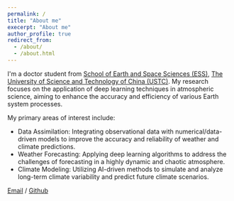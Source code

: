 ```yaml
---
permalink: /
title: "About me"
execerpt: "About me"
author_profile: true
redirect_from: 
  - /about/
  - /about.html
---
```


I'm a doctor student from [School of Earth and Space Sciences (ESS)](https://en.ess.ustc.edu.cn/), [The University of Science and Technology of China (USTC)](https://en.ustc.edu.cn/). My research focuses on the application of deep learning techniques in atmospheric science, aiming to enhance the accuracy and efficiency of various Earth system processes.

My primary areas of interest include:

* Data Assimilation: Integrating observational data with numerical/data-driven models to improve the accuracy and reliability of weather and climate predictions.
* Weather Forecasting: Applying deep learning algorithms to address the challenges of forecasting in a highly dynamic and chaotic atmosphere.
* Climate Modeling: Utilizing AI-driven methods to simulate and analyze long-term climate variability and predict future climate scenarios.



[Email](jiechao@mail.ustc.edu.cn) / [Github](https://github.com/AzureMoment0000)
